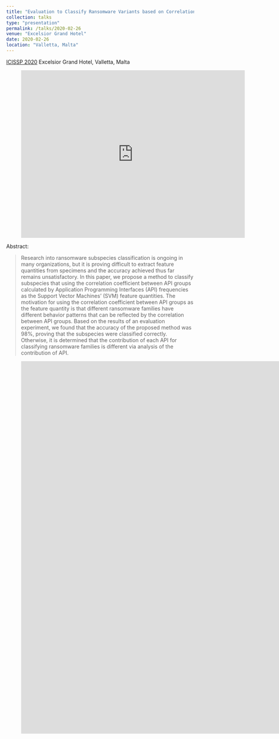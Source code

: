 ```yaml
---
title: "Evaluation to Classify Ransomware Variants based on Correlations between APIs"
collection: talks
type: "presentation"
permalink: /talks/2020-02-26
venue: "Excelsior Grand Hotel"
date: 2020-02-26
location: "Valletta, Malta"
---
```


[ICISSP 2020](http://www.icissp.org/?y=2020) Excelsior Grand Hotel, Valletta, Malta

<figure>
  <iframe src="https://www.google.com/maps/embed?pb=!1m18!1m12!1m3!1d2694.746040397813!2d14.50538834119517!3d35.89781264802898!2m3!1f0!2f0!3f0!3m2!1i1024!2i768!4f13.1!3m3!1m2!1s0x130e4532e720622b%3A0x2cd91a35694872ce!2z44Kw44Op44Oz44OJ44O744Ob44OG44Or44O744Ko44Kv44K744Or44K344Kq44O844Or44O744Oe44Or44K_!5e1!3m2!1sja!2sjp!4v1613646321576!5m2!1sja!2sjp" width="600" height="450" frameborder="0" style="border:0;" allowfullscreen="" aria-hidden="false" tabindex="0"></iframe>
</figure>

Abstract:
> Research into ransomware subspecies classification is ongoing in many organizations, but it is proving difficult to extract feature quantities from specimens and the accuracy achieved thus far remains unsatisfactory. In this paper, we propose a method to classify subspecies that using the correlation coefficient between API groups calculated by Application Programming Interfaces (API) frequencies as the Support Vector Machines’ (SVM) feature quantities. The motivation for using the correlation coefficient between API groups as the feature quantity is that different ransomware families have different behavior patterns that can be reflected by the correlation between API groups. Based on the results of an evaluation experiment, we found that the accuracy of the proposed method was 98%, proving that the subspecies were classified correctly. Otherwise, it is determined that the contribution of each API for classifying ransomware families is different via analysis of the contribution of API.

<figure>
<iframe src="https://docs.google.com/presentation/d/e/2PACX-1vSuUkZ84l_teF3b9_vP0pmlH-lqc1ofYa3inYN9XM7rMsX3G3iV7QmtZLVbhrMLZw/embed?start=false&loop=false&delayms=3000" frameborder="0" width="3178" height="1000" allowfullscreen="true" mozallowfullscreen="true" webkitallowfullscreen="true"></iframe>
</figure>
